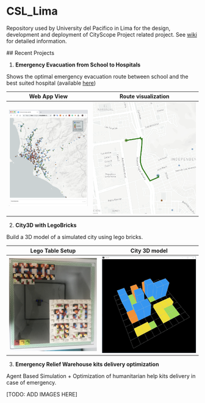 # CSL_Lima

Repository used by University del Pacifico in Lima for the design, development and deployment of CityScope Project related project. See [wiki](https://github.com/CityScope/CSL_Lima/wiki) for detailed information.

## Recent Projects

1. **Emergency Evacuation from School to Hospitals**

Shows the optimal emergency evacuation route between school and the best suited hospital (available [here]((https://rutas-colegios-hospitales.herokuapp.com/)))

Web App View | Route visualization
:-------------------------:|:-------------------------:
![fullmap](/ongoing/HumanitarianModel/Python/images/fullmap.png) | ![route](/ongoing/HumanitarianModel/Python/images/route.png)

2. **City3D with LegoBricks**

Build a 3D model of a simulated city using lego bricks.


Lego Table Setup | City 3D model
:-------------------------:|:-------------------------:
<img src="/ongoing/City3D/images/table2.png" alt="drawing" width="750"/> | ![city3d render](/ongoing/City3D/images/city3d.png)

3. **Emergency Relief Warehouse kits delivery optimization**

Agent Based Simulation + Optimization of humanitarian help kits delivery in case of emergency.

[TODO: ADD IMAGES HERE]

<!--
![map](/ongoing/SimulationHL/images/map.png) ![beta_gif](/ongoing/SimulationHL/images/test.gif)
-->
